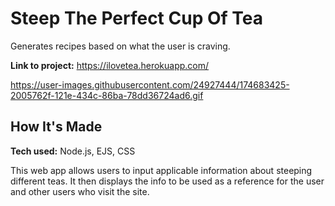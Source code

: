 # Steep The Perfect Cup Of Tea

Generates recipes based on what the user is craving. 

**Link to project:** https://ilovetea.herokuapp.com/


https://user-images.githubusercontent.com/24927444/174683425-2005762f-121e-434c-86ba-78dd36724ad6.gif


## How It's Made

**Tech used:** Node.js, EJS, CSS

This web app allows users to input applicable information about steeping different teas. It then displays the info to be used as a reference for the user
and other users who visit the site.
